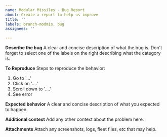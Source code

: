 ```yaml
---
name: Modular Missiles - Bug Report
about: Create a report to help us improve
title: ''
labels: branch-modmis, bug
assignees: ''

---
```


**Describe the bug**
A clear and concise description of what the bug is.
Don't forget to select one of the labels on the right describing what the category is.

**To Reproduce**
Steps to reproduce the behavior:
1. Go to '...'
2. Click on '....'
3. Scroll down to '....'
4. See error

**Expected behavior**
A clear and concise description of what you expected to happen.

**Additional context**
Add any other context about the problem here.

**Attachments**
Attach any screenshots, logs, fleet files, etc that may help.
